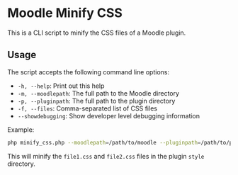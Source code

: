 # Moodle Minify CSS

This is a CLI script to minify the CSS files of a Moodle plugin.

## Usage

The script accepts the following command line options:

- `-h, --help`: Print out this help
- `-m, --moodlepath`: The full path to the Moodle directory
- `-p, --pluginpath`: The full path to the plugin directory
- `-f, --files`: Comma-separated list of CSS files
- `--showdebugging`: Show developer level debugging information

Example:

```bash
php minify_css.php --moodlepath=/path/to/moodle --pluginpath=/path/to/plugin --files=file1.css,file2.css
```

This will minify the `file1.css` and `file2.css` files in the plugin `style` directory.
